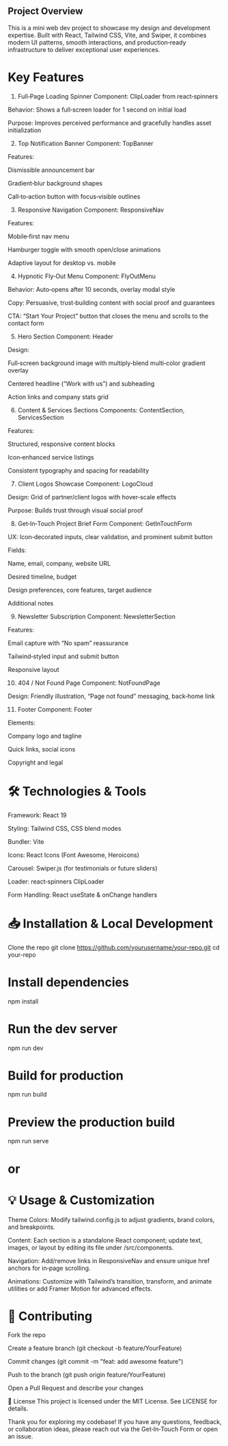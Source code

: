 ## Project Overview

This is a mini web dev project to showcase my design and development expertise. Built with React, Tailwind CSS, Vite, and Swiper, it combines modern UI patterns, smooth interactions, and production‑ready infrastructure to deliver exceptional user experiences.

# Key Features

1. Full‑Page Loading Spinner
   Component: ClipLoader from react‑spinners

Behavior: Shows a full‑screen loader for 1 second on initial load

Purpose: Improves perceived performance and gracefully handles asset initialization

2. Top Notification Banner
   Component: TopBanner

Features:

Dismissible announcement bar

Gradient‑blur background shapes

Call‑to‑action button with focus‑visible outlines

3. Responsive Navigation
   Component: ResponsiveNav

Features:

Mobile‑first nav menu

Hamburger toggle with smooth open/close animations

Adaptive layout for desktop vs. mobile

4. Hypnotic Fly‑Out Menu
   Component: FlyOutMenu

Behavior: Auto‑opens after 10 seconds, overlay modal style

Copy: Persuasive, trust‑building content with social proof and guarantees

CTA: “Start Your Project” button that closes the menu and scrolls to the contact form

5. Hero Section
   Component: Header

Design:

Full‑screen background image with multiply‑blend multi‑color gradient overlay

Centered headline (“Work with us”) and subheading

Action links and company stats grid

6. Content & Services Sections
   Components: ContentSection, ServicesSection

Features:

Structured, responsive content blocks

Icon‑enhanced service listings

Consistent typography and spacing for readability

7. Client Logos Showcase
   Component: LogoCloud

Design: Grid of partner/client logos with hover‑scale effects

Purpose: Builds trust through visual social proof

8. Get‑In‑Touch Project Brief Form
   Component: GetInTouchForm

UX: Icon‑decorated inputs, clear validation, and prominent submit button

Fields:

Name, email, company, website URL

Desired timeline, budget

Design preferences, core features, target audience

Additional notes

9. Newsletter Subscription
   Component: NewsletterSection

Features:

Email capture with “No spam” reassurance

Tailwind‑styled input and submit button

Responsive layout

10. 404 / Not Found Page
    Component: NotFoundPage

Design: Friendly illustration, “Page not found” messaging, back‑home link

11. Footer
    Component: Footer

Elements:

Company logo and tagline

Quick links, social icons

Copyright and legal

# 🛠️ Technologies & Tools

Framework: React 19

Styling: Tailwind CSS, CSS blend modes

Bundler: Vite

Icons: React Icons (Font Awesome, Heroicons)

Carousel: Swiper.js (for testimonials or future sliders)

Loader: react‑spinners ClipLoader

Form Handling: React useState & onChange handlers

# 📥 Installation & Local Development

Clone the repo
git clone https://github.com/yourusername/your-repo.git
cd your-repo

# Install dependencies

npm install

# Run the dev server

npm run dev

# Build for production

npm run build

# Preview the production build

npm run serve

# or

# 💡 Usage & Customization

Theme Colors: Modify tailwind.config.js to adjust gradients, brand colors, and breakpoints.

Content: Each section is a standalone React component; update text, images, or layout by editing its file under /src/components.

Navigation: Add/remove links in ResponsiveNav and ensure unique href anchors for in‑page scrolling.

Animations: Customize with Tailwind’s transition, transform, and animate utilities or add Framer Motion for advanced effects.

# 🤝 Contributing

Fork the repo

Create a feature branch (git checkout -b feature/YourFeature)

Commit changes (git commit -m "feat: add awesome feature")

Push to the branch (git push origin feature/YourFeature)

Open a Pull Request and describe your changes

📄 License
This project is licensed under the MIT License. See LICENSE for details.

Thank you for exploring my codebase! If you have any questions, feedback, or collaboration ideas, please reach out via the Get‑In‑Touch Form or open an issue.

